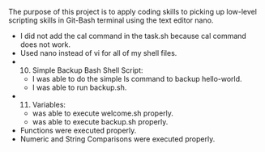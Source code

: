 The purpose of this project is to apply coding skills to picking up low-level scripting skills in Git-Bash terminal using the text editor nano.

- I did not add the cal command in the task.sh because cal command does not work.
- Used nano instead of vi for all of my shell files.
- 10. Simple Backup Bash Shell Script:
	- I was able to do the simple ls command to backup hello-world.
	- I was able to run backup.sh.
- 11. Variables:
	- was able to execute welcome.sh properly.
	- was able to execute backup.sh properly.
- Functions were executed properly.
- Numeric and String Comparisons were executed properly.